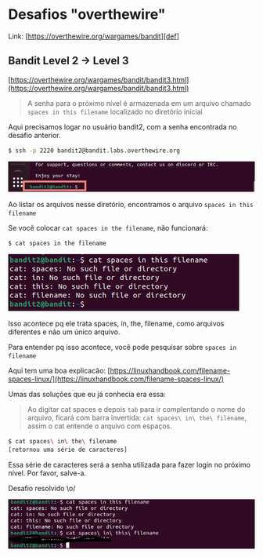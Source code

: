 # Desafios "overthewire"

Link: [https://overthewire.org/wargames/bandit][def]

[def]: https://overthewire.org/wargames/bandit

## Bandit Level 2 → Level 3

[https://overthewire.org/wargames/bandit/bandit3.html](https://overthewire.org/wargames/bandit/bandit3.html)

> A senha para o próximo nível é armazenada em um arquivo chamado `spaces in this filename` localizado no diretório inicial 

Aqui precisamos logar no usuário bandit2, com a senha encontrada no desafio anterior.

```bash
$ ssh -p 2220 bandit2@bandit.labs.overthewire.org 
```
![usuario 02](../img/b02-user.png)

Ao listar os arquivos nesse diretório, encontramos o arquivo `spaces in this filename`

Se você colocar `cat spaces in the filename`, não funcionará:

```bash
$ cat spaces in the filename
```
![cat spaces](../img/catSpacesB2.png)

Isso acontece pq ele trata spaces, in, the, filename, como arquivos diferentes e não um único arquivo.

Para entender pq isso acontece, você pode pesquisar sobre `spaces in filename`

Aqui tem uma boa explicacão: [https://linuxhandbook.com/filename-spaces-linux/](https://linuxhandbook.com/filename-spaces-linux/)

Umas das soluções que eu já conhecia era essa:

> Ao digitar cat spaces e depois `tab` para ir complentando o nome do arquivo, ficará com barra invertida: `cat spaces\ in\ the\ filename`, assim o cat entende o arquivo com espaços.

```bash
$ cat spaces\ in\ the\ filename
[retornou uma série de caracteres]
```

Essa série de caracteres será a senha utilizada para fazer login no próximo nível. Por favor, salve-a.

Desafio resolvido \o/


![senha b2](../img/senhab2.png)
